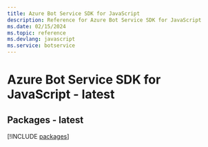 ```yaml
---
title: Azure Bot Service SDK for JavaScript
description: Reference for Azure Bot Service SDK for JavaScript
ms.date: 02/15/2024
ms.topic: reference
ms.devlang: javascript
ms.service: botservice
---
```

# Azure Bot Service SDK for JavaScript - latest
## Packages - latest
[!INCLUDE [packages](bot-service-index.md)]